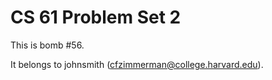 CS 61 Problem Set 2
===================

This is bomb #56.

It belongs to johnsmith (cfzimmerman@college.harvard.edu).
